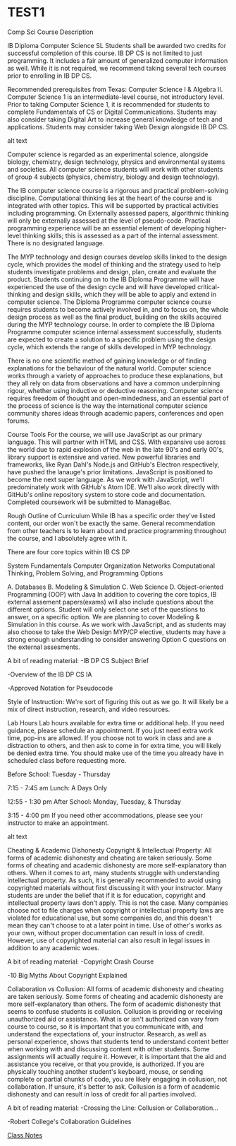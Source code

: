 # TEST1
Comp Sci Course Description

IB Diploma Computer Science SL
Students shall be awarded two credits for successful completion of this course. IB DP CS is not limited to just programming. It includes a fair amount of generalized computer information as well. While it is not required, we recommend taking several tech courses prior to enrolling in IB DP CS.

Recommended prerequisites from Texas: Computer Science I & Algebra II. Computer Science 1 is an intermediate-level course, not introductory level. Prior to taking Computer Science 1, it is recommended for students to complete Fundamentals of CS or Digital Communications. Students may also consider taking Digital Art to increase general knowledge of tech and applications. Students may consider taking Web Design alongside IB DP CS.

alt text

Computer science is regarded as an experimental science, alongside biology, chemistry, design technology, physics and environmental systems and societies. All computer science students will work with other students of group 4 subjects (physics, chemistry, biology and design technology).

The IB computer science course is a rigorous and practical problem-solving discipline. Computational thinking lies at the heart of the course and is integrated with other topics. This will be supported by practical activities including programming. On Externally assessed papers, algorithmic thinking will only be externally assessed at the level of pseudo-code. Practical programming experience will be an essential element of developing higher-level thinking skills; this is assessed as a part of the internal assessment. There is no designated language.

The MYP technology and design courses develop skills linked to the design cycle, which provides the model of thinking and the strategy used to help students investigate problems and design, plan, create and evaluate the product. Students continuing on to the IB Diploma Programme will have experienced the use of the design cycle and will have developed critical-thinking and design skills, which they will be able to apply and extend in computer science. The Diploma Programme computer science course requires students to become actively involved in, and to focus on, the whole design process as well as the final product, building on the skills acquired during the MYP technology course. In order to complete the IB Diploma Programme computer science internal assessment successfully, students are expected to create a solution to a specific problem using the design cycle, which extends the range of skills developed in MYP technology.

There is no one scientific method of gaining knowledge or of finding explanations for the behaviour of the natural world. Computer science works through a variety of approaches to produce these explanations, but they all rely on data from observations and have a common underpinning rigour, whether using inductive or deductive reasoning. Computer science requires freedom of thought and open-mindedness, and an essential part of the process of science is the way the international computer science community shares ideas through academic papers, conferences and open forums.

Course Tools
For the course, we will use JavaScript as our primary language. This will partner with HTML and CSS. With expansive use across the world due to rapid explosion of the web in the late 90's and early 00's, library support is extensive and varied. New powerful libraries and frameworks, like Ryan Dahl's Node.js and GitHub's Electron respectively, have pushed the lanauge's prior limitations. JavaScript is positioned to become the next super language. As we work with JavaScript, we'll predominately work with GitHub's Atom IDE. We'll also work directly with GitHub's online repository system to store code and documentation. Completed coursework will be submitted to ManageBac.

Rough Outline of Curriculum
  While IB has a specific order they've listed content, our order won't be exactly the same. General recommendation from other teachers is to learn about and practice programming throughout the course, and I absolutely agree with it.

There are four core topics within IB CS DP

System Fundamentals
Computer Organization
Networks
Computational Thinking, Problem Solving, and Programming
Options

A. Databases
B. Modeling & Simulation
C. Web Science
D. Object-oriented Programming (OOP) with Java
In addition to covering the core topics, IB external assement papers(exams) will also include questions about the different options. Student will only select one set of the questions to answer, on a specific option. We are planning to cover Modeling & Simulation in this course. As we work with JavaScript, and as students may also choose to take the Web Design MYP/CP elective, students may have a strong enough understanding to consider answering Option C questions on the external assesments.

A bit of reading material:
-IB DP CS Subject Brief

-Overview of the IB DP CS IA

-Approved Notation for Pseudocode  

Style of Instruction:
We're sort of figuring this out as we go. It will likely be a mix of direct instruction, research, and video resources.

Lab Hours
Lab hours available for extra time or additional help. If you need guidance, please schedule an appointment. If you just need extra work time, pop-ins are allowed. If you choose not to work in class and are a distraction to others, and then ask to come in for extra time, you will likely be denied extra time. You should make use of the time you already have in scheduled class before requesting more.

Before School: Tuesday - Thursday

7:15 - 7:45 am
Lunch: A Days Only

12:55 - 1:30 pm
After School: Monday, Tuesday, & Thursday

3:15 - 4:00 pm
If you need other accommodations, please see your instructor to make an appointment.

alt text

Cheating & Academic Dishonesty
Copyright & Intellectual Property:
All forms of academic dishonesty and cheating are taken seriously. Some forms of cheating and academic dishonesty are more self-explanatory than others. When it comes to art, many students struggle with understanding intellectual property. As such, it is generally recommended to avoid using copyrighted materials without first discussing it with your instructor.   Many students are under the belief that if it is for education, copyright and intellectual property laws don't apply. This is not the case. Many companies choose not to file charges when copyright or intellectual property laws are violated for educational use, but some companies do, and this doesn't mean they can't choose to at a later point in time. Use of other's works as your own, without proper documentation can result in loss of credit. However, use of copyrighted material can also result in legal issues in addition to any academic woes.   

A bit of reading material:
-Copyright Crash Course

-10 Big Myths About Copyright Explained

Collaboration vs Collusion:
All forms of academic dishonesty and cheating are taken seriously. Some forms of cheating and academic dishonesty are more self-explanatory than others. The form of academic dishonesty that seems to confuse students is collusion. Collusion is providing or receiving unauthorized aid or assistance. What is or isn't authorized can vary from course to course, so it is important that you communicate with, and understand the expectations of, your instructor.   Research, as well as personal experience, shows that students tend to understand content better when working with and discussing content with other students. Some assignments will actually require it. However, it is important that the aid and assistance you receive, or that you provide, is authorized. If you are physically touching another student's keyboard, mouse, or sending complete or partial chunks of code, you are likely engaging in collusion, not collaboration. If unsure, it's better to ask. Collusion is a form of academic dishonesty and can result in loss of credit for all parties involved.   

A bit of reading material:
-Crossing the Line: Collusion or Collaboration...

-Robert College's Collaboration Guidelines

[Class Notes](https://github.com/grollcha000/TEST1/blob/master/Class%20Notes)
